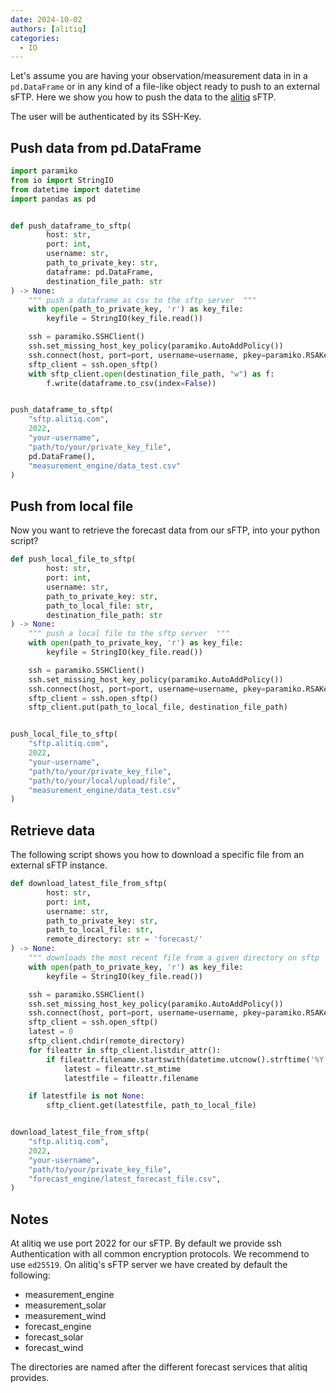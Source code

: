 ```yaml
---
date: 2024-10-02
authors: [alitiq]
categories:
  - IO
---
```


Let's assume you are having your observation/measurement data in in a `pd.DataFrame` or in any kind of a file-like object ready to push to an external sFTP. Here we show you how to push the data to the [alitiq](https://www.alitiq.com) sFTP. 

<!-- more -->


The user will be authenticated by its SSH-Key.

##  Push data from pd.DataFrame
```python
import paramiko
from io import StringIO
from datetime import datetime
import pandas as pd


def push_dataframe_to_sftp(
        host: str,
        port: int,
        username: str,
        path_to_private_key: str,
        dataframe: pd.DataFrame,
        destination_file_path: str
) -> None:
    """ push a dataframe as csv to the sftp server  """
    with open(path_to_private_key, 'r') as key_file:
        keyfile = StringIO(key_file.read())

    ssh = paramiko.SSHClient()
    ssh.set_missing_host_key_policy(paramiko.AutoAddPolicy())
    ssh.connect(host, port=port, username=username, pkey=paramiko.RSAKey.from_private_key(keyfile))
    sftp_client = ssh.open_sftp()
    with sftp_client.open(destination_file_path, "w") as f:
        f.write(dataframe.to_csv(index=False))


push_dataframe_to_sftp(
    "sftp.alitiq.com",
    2022,
    "your-username",
    "path/to/your/private_key_file",
    pd.DataFrame(),
    "measurement_engine/data_test.csv"
)
```
## Push from local file  
Now you want to retrieve the forecast data from our sFTP, into your python script? 

```python
def push_local_file_to_sftp(
        host: str,
        port: int,
        username: str,
        path_to_private_key: str,
        path_to_local_file: str,
        destination_file_path: str
) -> None:
    """ push a local file to the sftp server  """
    with open(path_to_private_key, 'r') as key_file:
        keyfile = StringIO(key_file.read())

    ssh = paramiko.SSHClient()
    ssh.set_missing_host_key_policy(paramiko.AutoAddPolicy())
    ssh.connect(host, port=port, username=username, pkey=paramiko.RSAKey.from_private_key(keyfile))
    sftp_client = ssh.open_sftp()
    sftp_client.put(path_to_local_file, destination_file_path)


push_local_file_to_sftp(
    "sftp.alitiq.com",
    2022,
    "your-username",
    "path/to/your/private_key_file",
    "path/to/your/local/upload/file",
    "measurement_engine/data_test.csv"
)
```

## Retrieve data
The following script shows you how to download a specific file from an external sFTP instance. 

```python
def download_latest_file_from_sftp(
        host: str,
        port: int,
        username: str,
        path_to_private_key: str,
        path_to_local_file: str,
        remote_directory: str = 'forecast/'
) -> None:
    """ downloads the most recent file from a given directory on sftp  """
    with open(path_to_private_key, 'r') as key_file:
        keyfile = StringIO(key_file.read())

    ssh = paramiko.SSHClient()
    ssh.set_missing_host_key_policy(paramiko.AutoAddPolicy())
    ssh.connect(host, port=port, username=username, pkey=paramiko.RSAKey.from_private_key(keyfile))
    sftp_client = ssh.open_sftp()
    latest = 0
    sftp_client.chdir(remote_directory)
    for fileattr in sftp_client.listdir_attr():
        if fileattr.filename.startswith(datetime.utcnow().strftime('%Y')) and fileattr.st_mtime > latest:
            latest = fileattr.st_mtime
            latestfile = fileattr.filename

    if latestfile is not None:
        sftp_client.get(latestfile, path_to_local_file)


download_latest_file_from_sftp(
    "sftp.alitiq.com",
    2022,
    "your-username",
    "path/to/your/private_key_file",
    "forecast_engine/latest_forecast_file.csv",
)
```


## Notes
At alitiq we use port 2022 for our sFTP. By default we provide ssh Authentication with all common encryption protocols. We recommend to use `ed25519`. 
On alitiq's sFTP server we have created by default the following:

- measurement_engine
- measurement_solar
- measurement_wind
- forecast_engine
- forecast_solar
- forecast_wind

The directories are named after the different forecast services that alitiq provides. 